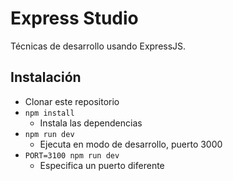 # Express Studio

Técnicas de desarrollo usando ExpressJS.

## Instalación

- Clonar este repositorio
- `npm install`
    - Instala las dependencias
- `npm run dev`
    - Ejecuta en modo de desarrollo, puerto 3000
- `PORT=3100 npm run dev`
    - Especifica un puerto diferente